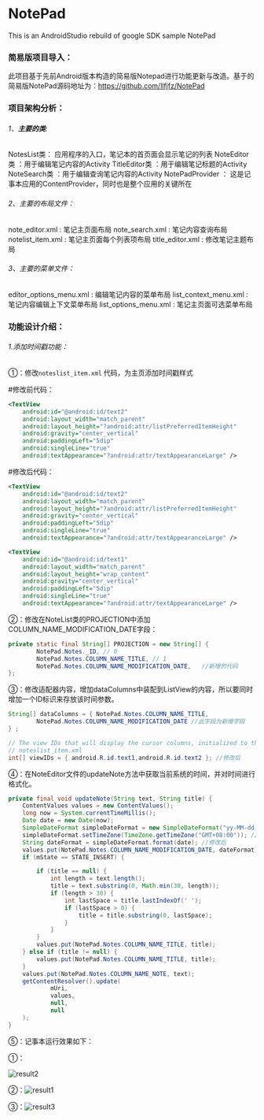 # NotePad
This is an AndroidStudio rebuild of google SDK sample NotePad



### 简易版项目导入：

   此项目基于先前Android版本构造的简易版Notepad进行功能更新与改造。基于的简易版NotePad源码地址为：https://github.com/llfjfz/NotePad

### **项目架构分析**：

###### 1、**主要的类**:

NotesList类： 应用程序的入口，笔记本的首页面会显示笔记的列表
NoteEditor类 ：用于编辑笔记内容的Activity
TitleEditor类 ：用于编辑笔记标题的Activity
NoteSearch类 ：用于编辑查询笔记内容的Activity
NotePadProvider ： 这是记事本应用的ContentProvider，同时也是整个应用的关键所在

###### 2、主要的布局文件：

note_editor.xml : 笔记主页面布局
note_search.xml : 笔记内容查询布局
notelist_item.xml : 笔记主页面每个列表项布局
title_editor.xml : 修改笔记主题布局

###### 3、主要的菜单文件：

editor_options_menu.xml : 编辑笔记内容的菜单布局
list_context_menu.xml : 笔记内容编辑上下文菜单布局
list_options_menu.xml : 笔记主页面可选菜单布局



### 功能设计介绍：

###### 1.添加时间戳功能：

①：修改`noteslist_item.xml` 代码，为主页添加时间戳样式

#修改前代码：

```xml
<TextView
    android:id="@android:id/text2"
    android:layout_width="match_parent"
    android:layout_height="?android:attr/listPreferredItemHeight"
    android:gravity="center_vertical"
    android:paddingLeft="5dip"
    android:singleLine="true"
    android:textAppearance="?android:attr/textAppearanceLarge" />
```

#修改后代码：

```xml
<TextView
    android:id="@android:id/text2"
    android:layout_width="match_parent"
    android:layout_height="?android:attr/listPreferredItemHeight"
    android:gravity="center_vertical"
    android:paddingLeft="5dip"
    android:singleLine="true"
    android:textAppearance="?android:attr/textAppearanceLarge" />

<TextView
    android:id="@android:id/text1"
    android:layout_width="match_parent"
    android:layout_height="wrap_content"
    android:gravity="center_vertical"
    android:paddingLeft="5dip"
    android:singleLine="true"
    android:textAppearance="?android:attr/textAppearanceLarge" />
```

②：修改在NoteList类的PROJECTION中添加COLUMN_NAME_MODIFICATION_DATE字段：

```java
private static final String[] PROJECTION = new String[] {
        NotePad.Notes._ID, // 0
        NotePad.Notes.COLUMN_NAME_TITLE, // 1
        NotePad.Notes.COLUMN_NAME_MODIFICATION_DATE,   //新增的代码
};
```



③：修改适配器内容，增加dataColumns中装配到ListView的内容，所以要同时增加一个ID标识来存放该时间参数。

```java
String[] dataColumns = { NotePad.Notes.COLUMN_NAME_TITLE,
        NotePad.Notes.COLUMN_NAME_MODIFICATION_DATE //此字段为新增字段
} ;

// The view IDs that will display the cursor columns, initialized to the TextView in
// noteslist_item.xml
int[] viewIDs = { android.R.id.text1,android.R.id.text2 }; //修改后
```



④：在NoteEditor文件的updateNote方法中获取当前系统的时间，并对时间进行格式化。

```java
private final void updateNote(String text, String title) {
    ContentValues values = new ContentValues();
    long now = System.currentTimeMillis();
    Date date = new Date(now);
    SimpleDateFormat simpleDateFormat = new SimpleDateFormat("yy-MM-dd HH:mm:ss"); //修改后：
    simpleDateFormat.setTimeZone(TimeZone.getTimeZone("GMT+08:00")); //修改后：
    String dateFormat = simpleDateFormat.format(date); //修改后
    values.put(NotePad.Notes.COLUMN_NAME_MODIFICATION_DATE, dateFormat);
    if (mState == STATE_INSERT) {

        if (title == null) {
            int length = text.length();
            title = text.substring(0, Math.min(30, length));
            if (length > 30) {
                int lastSpace = title.lastIndexOf(' ');
                if (lastSpace > 0) {
                    title = title.substring(0, lastSpace);
                }
            }
        }
        values.put(NotePad.Notes.COLUMN_NAME_TITLE, title);
    } else if (title != null) {
        values.put(NotePad.Notes.COLUMN_NAME_TITLE, title);
    }
    values.put(NotePad.Notes.COLUMN_NAME_NOTE, text);
    getContentResolver().update(
            mUri,
            values,
            null,
            null
    );
}
```

⑤：记事本运行效果如下：

①：

![result2](https://github.com/FurMax/NotePad_Demo/blob/master/image/result2.png)

②：![result1](https://github.com/FurMax/NotePad_Demo/blob/master/image/result1.png)

③：![result3](https://github.com/FurMax/NotePad_Demo/blob/master/image/result3.png)

